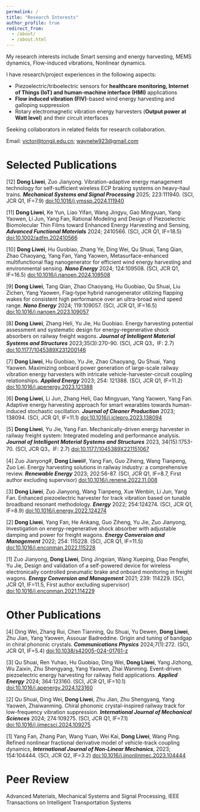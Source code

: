 ```yaml
---
permalink: /
title: "Research Interests"
author_profile: true
redirect_from: 
  - /about/
  - /about.html
---
```


My research interests include Smart sensing and energy harvesting, MEMS dynamics, Flow-induced vibrations, Nonlinear dynamics. 

I have research/project experiences in the following aspects:

* Piezoelectric/triboelectric sensors for <b>healthcare monitoring, Internet of Things (IoT) and human-machine interface (HMI)</b> applications
* <b>Flow induced vibration (FIV)</b>-based wind energy harvesting and galloping suppression
* Rotary electromagnetic vibration energy harvesters (<b>Output power at Watt level</b>) and their circuit interfaces

Seeking collaborators in related fields for research collaboration.

Email: victor@tongji.edu.cn; waynelw923@gmail.com

Selected Publications
======
[12] <b>Dong Liwei</b>, Zuo Jianyong. Vibration-adaptive energy management technology for self-sufficient wireless ECP braking systems on heavy-haul trains. <i><b>Mechanical Systems and Signal Processing</b></i> 2025; 223:111940. (SCI, JCR Q1, IF=7.9) [doi:10.1016/j.ymssp.2024.111940](https://doi.org/10.1016/j.ymssp.2024.111940)

[11] <b>Dong Liwei</b>, Ke Yun, Liao Yifan, Wang Jingyu, Gao Mingyuan, Yang Yaowen, Li Jun, Yang Fan, Rational Modeling and Design of Piezoelectric Biomolecular Thin Films toward Enhanced Energy Harvesting and Sensing, <i><b>Advanced Functional Materials</b></i> 2024; 2410566. (SCI, JCR Q1, IF=18.5) [doi:10.1002/adfm.202410566](https://doi.org/10.1002/adfm.202410566)

[10] <b>Dong Liwei</b>, Hu Guobiao, Zhang Ye, Ding Wei, Qu Shuai, Tang Qian, Zhao Chaoyang, Yang Fan, Yang Yaowen, Metasurface-enhanced multifunctional flag nanogenerator for efficient wind energy harvesting and environmental sensing. <i><b>Nano Energy</b></i> 2024; 124:109508. (SCI, JCR Q1, IF=16.5) [doi:10.1016/j.nanoen.2024.109508](https://doi.org/10.1016/j.nanoen.2024.109508)

[9] <b>Dong Liwei</b>, Tang Qian, Zhao Chaoyang, Hu Guobiao, Qu Shuai, Liu Zichen, Yang Yaowen, Flag-type hybrid nanogenerator utilizing flapping wakes for consistent high performance over an ultra-broad wind speed range. <i><b>Nano Energy</b></i> 2024; 119:109057. (SCI, JCR Q1, IF=16.5) [doi:10.1016/j.nanoen.2023.109057](https://doi.org/10.1016/j.nanoen.2023.109057)

[8] <b>Dong Liwei</b>, Zhang Heli, Yu Jie, Hu Guobiao. Energy harvesting potential assessment and systematic design for energy-regenerative shock absorbers on railway freight wagons. <i><b>Journal of Intelligent Material Systems and Structures</b></i> 2023;35(3):270-90. (SCI, JCR Q3，IF: 2.7) [doi:10.1177/1045389X231200146](https://doi.org/10.1177/1045389X231200146)

[7] <b>Dong Liwei</b>, Hu Guobiao, Yu Jie, Zhao Chaoyang, Qu Shuai, Yang Yaowen. Maximizing onboard power generation of large-scale railway vibration energy harvesters with intricate vehicle-harvester-circuit coupling relationships. <i><b>Applied Energy</b></i> 2023; 254: 121388. (SCI, JCR Q1, IF=11.2) [doi:10.1016/j.apenergy.2023.121388](https://doi.org/10.1016/j.apenergy.2023.121388)

[6] <b>Dong Liwei</b>, Li Jun, Zhang Heli, Gao Mingyuan, Yang Yaowen, Yang Fan. Adaptive energy harvesting approach for smart wearables towards human-induced stochastic oscillation. <i><b>Journal of Cleaner Production</b></i> 2023; 138094. (SCI, JCR Q1, IF=11.1) [doi:10.1016/j.jclepro.2023.138094](https://doi.org/10.1016/j.jclepro.2023.138094)

[5] <b>Dong Liwei</b>, Yu Jie, Yang Fan. Mechanically-driven energy harvester in railway freight system: Integrated modeling and performance analysis. <i><b>Journal of Intelligent Material Systems and Structures</b></i> 2023, 34(15):1753-70. (SCI, JCR Q3，IF: 2.7) [doi:10.1177/1045389X221151067](https://doi.org/10.1177/1045389X221151067)

[4] Zuo Jianyong#, <b>Dong Liwei</b>#, Yang Fan, Guo Ziheng, Wang Tianpeng, Zuo Lei. Energy harvesting solutions in railway industry: a comprehensive review. <i><b>Renewable Energy</b></i> 2023; 202:56-87. (SCI, JCR Q1, IF=8.7, First author excluding supervisor) [doi:10.1016/j.renene.2022.11.008](https://doi.org/10.1016/j.renene.2022.11.008)

[3] <b>Dong Liwei</b>, Zuo Jianyong, Wang Tianpeng, Xue Wenbin, Li Jun, Yang Fan. Enhanced piezoelectric harvester for track vibration based on tunable broadband resonant methodology. <i><b>Energy</b></i> 2022; 254:124274. (SCI, JCR Q1, IF=8.9) [doi:10.1016/j.energy.2022.124274](https://doi.org/10.1016/j.energy.2022.124274)

[2] <b>Dong Liwei</b>, Yang Fan, He Ankang, Guo Ziheng, Yu Jie, Zuo Jianyong, Investigation on energy-regenerative shock absorber with adjustable damping and power for freight wagons. <i><b>Energy Conversion and Management</b></i> 2022; 254: 115228. (SCI, JCR Q1, IF=11.5) [doi:10.1016/j.enconman.2022.115228](https://doi.org/10.1016/j.enconman.2022.115228)

[1] Zuo Jianyong, <b>Dong Liwei</b>, Ding Jingxian, Wang Xueping, Diao Pengfei, Yu Jie, Design and validation of a self-powered device for wireless electronically controlled pneumatic brake and onboard monitoring in freight wagons. <i><b>Energy Conversion and Management</b></i> 2021; 239: 114229. (SCI, JCR Q1, IF=11.5, First author excluding supervisor) [doi:10.1016/j.enconman.2021.114229](https://doi.org/10.1016/j.enconman.2021.114229)

Other Publications
======
[4] Ding Wei, Zhang Rui, Chen Tianning, Qu Shuai, Yu Dewen, <b>Dong Liwei</b>, Zhu Jian, Yang Yaowen, Assouar Badreddine. Origin and tuning of bandgap in chiral phononic crystals. <i><b>Communications Physics</b></i> 2024;7(1):272. (SCI, JCR Q1, IF=5.4) [doi:10.1038/s42005-024-01761-z](https://10.1038/s42005-024-01761-z)

[3] Qu Shuai, Ren Yuhao, Hu Guobiao, Ding Wei, <b>Dong Liwei</b>, Yang Jizhong, Wu Zaixin, Zhu Shengyang, Yang Yaowen, Zhai Wanming. Event-driven piezoelectric energy harvesting for railway field applications. <i><b>Applied Energy</b></i> 2024; 364:123160. (SCI, JCR Q1, IF=10.1) [doi:10.1016/j.apenergy.2024.123160](https://doi.org/10.1016/j.apenergy.2024.123160)

[2] Qu Shuai, Ding Wei, <b>Dong Liwei</b>, Zhu Jian, Zhu Shengyang, Yang Yaowen, Zhaiwanming. Chiral phononic crystal-inspired railway track for low-frequency vibration suppression. <i><b>International Journal of Mechanical Sciences</b></i> 2024; 274:109275. (SCI, JCR Q1, IF=7.1) [doi:10.1016/j.ijmecsci.2024.109275](https://doi.org/10.1016/j.ijmecsci.2024.109275)

[1] Yang Fan, Zhang Pan, Wang Yuan, Wei Kai, <b>Dong Liwei</b>, Wang Ping. Refined nonlinear fractional derivative model of vehicle-track coupling dynamics, <i><b>International Journal of Non-Linear Mechanics</b></i>, 2023; 154:104444. (SCI, JCR Q2, IF=3.2) [doi:10.1016/j.ijnonlinmec.2023.104444](https://doi.org/10.1016/j.ijnonlinmec.2023.104444)

Peer Review
======
Advanced Materials, Mechanical Systems and Signal Processing, IEEE Transactions on Intelligent Transportation Systems
